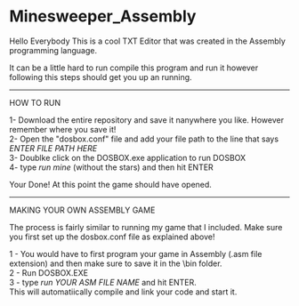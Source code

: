 # Minesweeper_Assembly


Hello Everybody This is a cool TXT Editor that was created in the Assembly programming language. 

It can be a little hard to run compile this program and run it however following this steps should get you up an running. 

------------------------------------------------------------------------------------------------------------------------------------
HOW TO RUN

1- Download the entire repository and save it nanywhere you like. However remember where you save it!  
2- Open the "dosbox.conf" file and add your file path to the line that says *ENTER FILE PATH HERE*  
3- Doublke click on the DOSBOX.exe application to run DOSBOX  
4- type *run mine* (without the stars) and then hit ENTER

Your Done! At this point the game should have opened. 

-------------------------------------------------------------------------------------------------------------------------------------
MAKING YOUR OWN ASSEMBLY GAME

The process is fairly similar to running my game that I included. Make sure you first set up the dosbox.conf file as explained above!

1 - You would have to first program your game in Assembly (.asm file extension) and then make sure to save it in the \bin folder.  
2 - Run DOSBOX.EXE  
3 - type *run *YOUR ASM FILE NAME** and hit ENTER.  
This will automatiically compile and link your code and start it.   
